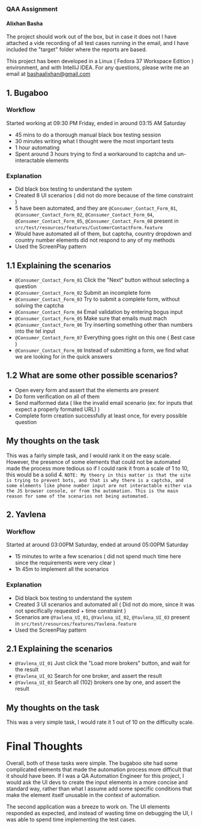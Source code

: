 ### QAA Assignment
#### Alixhan Basha

The project should work out of the box, but in case it does not I have attached a vide recording of all test cases running in the email, and I have included the "target" folder where the reports are based.

This project has been developed in a Linux ( Fedora 37 Workspace Edition ) environment, and with IntelliJ IDEA. 
For any questions, please write me an email at bashaalixhan@gmail.com

## 1. Bugaboo

### Workflow
Started working at 09:30 PM Friday, ended in around 03:15 AM Saturday
- 45 mins to do a thorough manual black box testing session
- 30 minutes writing what I thought were the most important tests
- 1 hour automating
- Spent around 3 hours trying to find a workaround to captcha and un-interactable elements

### Explanation
- Did black box testing to understand the system
- Created 8 UI scenarios ( did not do more because of the time constraint )
- 5 have been automated, and they are `@Consumer_Contact_Form_01`, `@Consumer_Contact_Form_02`, `@Consumer_Contact_Form_04`, `@Consumer_Contact_Form_05`, `@Consumer_Contact_Form_08` present in `src/test/resources/features/CustomerContactForm.feature`
- Would have automated all of them, but captcha, country dropdown and country number elements did not respond to any of my methods
- Used the ScreenPlay pattern

## 1.1 Explaining the scenarios

- `@Consumer_Contact_Form_01` Click the "Next" button without selecting a question
- `@Consumer_Contact_Form_02` Submit an incomplete form
- `@Consumer_Contact_Form_03` Try to submit a complete form, without solving the captcha
- `@Consumer_Contact_Form_04` Email validation by entering bogus input
- `@Consumer_Contact_Form_05` Make sure that emails must mach
- `@Consumer_Contact_Form_06` Try inserting something other than numbers into the tel input
- `@Consumer_Contact_Form_07` Everything goes right on this one ( Best case )
- `@Consumer_Contact_Form_08` Instead of submitting a form, we find what we are looking for in the quick answers

## 1.2 What are some other possible scenarios?

- Open every form and assert that the elements are present
- Do form verification on all of them
- Send malformed data ( like the invalid email scenario (ex: for inputs that expect a properly formated URL) )
- Complete form creation successfully at least once, for every possible question

## My thoughts on the task
This was a fairly simple task, and I would rank it on the easy scale. However, the presence of some elements that could not be automated made the process more tedious so if I could rank it from a scale of 1 to 10, this would be a solid 4.
`NOTE: My theory in this matter is that the site is trying to prevent bots, and that is why there is a captcha, and some elements like phone number input are not interactable either via the JS browser console, or from the automation. This is the main reason for some of the scenarios not being automated.`


## 2. Yavlena

### Workflow
Started at around 03:00PM Saturday, ended at around 05:00PM Saturday

- 15 minutes to write a few scenarios ( did not spend much time here since the requirements were very clear )
- 1h 45m to implement all the scenarios

### Explanation
- Did black box testing to understand the system
- Created 3 UI scenarios and automated all ( Did not do more, since it was not specifically requested + time constraint )
- Scenarios are `@Yavlena_UI_01`, `@Yavlena_UI_02`, `@Yavlena_UI_03` present in `src/test/resources/features/Yavlena.feature`
- Used the ScreenPlay pattern

## 2.1 Explaining the scenarios

- `@Yavlena_UI_01` Just click the "Load more brokers" button, and wait for the result
- `@Yavlena_UI_02` Search for one broker, and assert the result
- `@Yavlena_UI_03` Search all (102) brokers one by one, and assert the result

## My thoughts on the task
This was a very simple task, I would rate it 1 out of 10 on the difficulty scale.


# Final Thoughts
Overall, both of these tasks were simple. The bugaboo site had some complicated elements that made the automation process more difficult that it should have been. 
If I was a QA Automation Engineer for this project, I would ask the UI devs to create the input elements in a more concise and standard way, rather than what I assume
add some specific conditions that make the element itself unusable in the context of automation.

The second application was a breeze to work on. The UI elements responded as expected, and instead of wasting time on debugging the UI, I was able to spend time implementing
the test cases.
